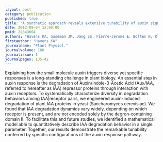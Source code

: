 ```yaml
---
layout: post
category: publication
published: true
title: "A synthetic approach reveals extensive tunability of auxin signaling."
date: 2012-09-04 12:00:00
pmid: 22843664
authors: "Havens KA, Guseman JM, Jang SS, Pierre-Jerome E, Bolten N, Klavins E, Nemhauser JL"
firstauthor: "Havens KA"
journalname: "Plant Physiol."
journalvolume: 160
journalissue: 1
journalpages: 135-42
---
```


Explaining how the small molecule auxin triggers diverse yet specific responses is a long-standing challenge in plant biology. An essential step in auxin response is the degradation of Auxin/Indole-3-Acetic Acid (Aux/IAA, referred to hereafter as IAA) repressor proteins through interaction with auxin receptors. To systematically characterize diversity in degradation behaviors among IAA|receptor pairs, we engineered auxin-induced degradation of plant IAA proteins in yeast (Saccharomyces cerevisiae). We found that IAA degradation dynamics vary widely, depending on which receptor is present, and are not encoded solely by the degron-containing domain II. To facilitate this and future studies, we identified a mathematical model able to quantitatively describe IAA degradation behavior in a single parameter. Together, our results demonstrate the remarkable tunability conferred by specific configurations of the auxin response pathway.

